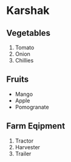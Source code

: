 # Karshak

## Vegetables

 1. Tomato 
 2. Onion 
 3. Chillies

## Fruits 
* Mango 
* Apple 
* Pomogranate

## Farm Eqipment
1. Tractor
2. Harvester
3. Trailer


